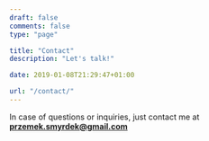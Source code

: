 ```yaml
---
draft: false
comments: false
type: "page"

title: "Contact"
description: "Let's talk!"

date: 2019-01-08T21:29:47+01:00

url: "/contact/"
---
```


In case of questions or inquiries, just contact me at **przemek.smyrdek@gmail.com**
